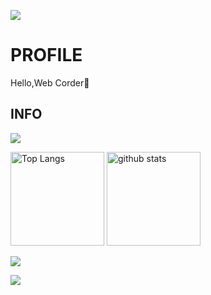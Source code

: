 ![](https://komarev.com/ghpvc/?username=maru-koyo&color=ff69b4&label=PROFILE+VIEWS)

# PROFILE

Hello,Web Corder👐

## INFO

![](https://skillicons.dev/icons?i=html,css,scss,js,ts,threejs,react,nextjs,astro,php,laravel,github,vscode)

<p align="left"> 
  <img alt="Top Langs" height="150px" src="https://github-readme-stats.vercel.app/api/top-langs/?username=maru-koyo&layout=compact&show_icons=true" />
  <img alt="github stats" height="150px" src="https://github-readme-stats.vercel.app/api?username=maru-koyo" />
</p>

![](https://github-profile-summary-cards.vercel.app/api/cards/profile-details?username=maru-koyo&theme=dracula)

![](https://github-readme-stats.vercel.app/api/top-langs/?username=maru-koyo)
